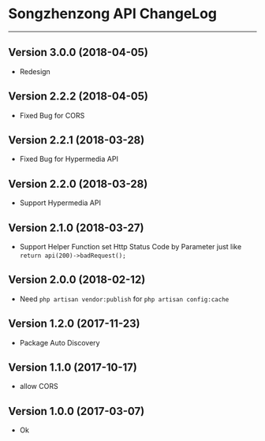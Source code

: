 # Songzhenzong API ChangeLog

---

## Version 3.0.0 (2018-04-05)

- Redesign

## Version 2.2.2 (2018-04-05)

- Fixed Bug for CORS

## Version 2.2.1 (2018-03-28)

- Fixed Bug for Hypermedia API

## Version 2.2.0 (2018-03-28)

- Support Hypermedia API

## Version 2.1.0 (2018-03-27)

- Support Helper Function set Http Status Code by Parameter just like `return api(200)->badRequest();`

## Version 2.0.0 (2018-02-12)

- Need `php artisan vendor:publish` for `php artisan config:cache`

## Version 1.2.0 (2017-11-23)

- Package Auto Discovery

## Version 1.1.0 (2017-10-17)

- allow CORS

## Version 1.0.0 (2017-03-07)

- Ok
